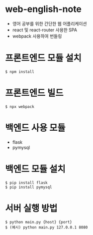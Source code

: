 # web-english-note
- 영어 공부를 위한 간단한 웹 어플리케이션
- react 및 react-router 사용한 SPA
- webpack 사용하여 번들링

# 프론트엔드 모듈 설치
```
$ npm install
```

# 프론트엔드 빌드
```
$ npx webpack
```

# 백엔드 사용 모듈
- flask
- pymysql

# 백엔드 모듈 설치
```
$ pip install flask
$ pip install pymysql
```

# 서버 실행 방법
```
$ python main.py {host} {port}
$ (예시) python main.py 127.0.0.1 8080
```
